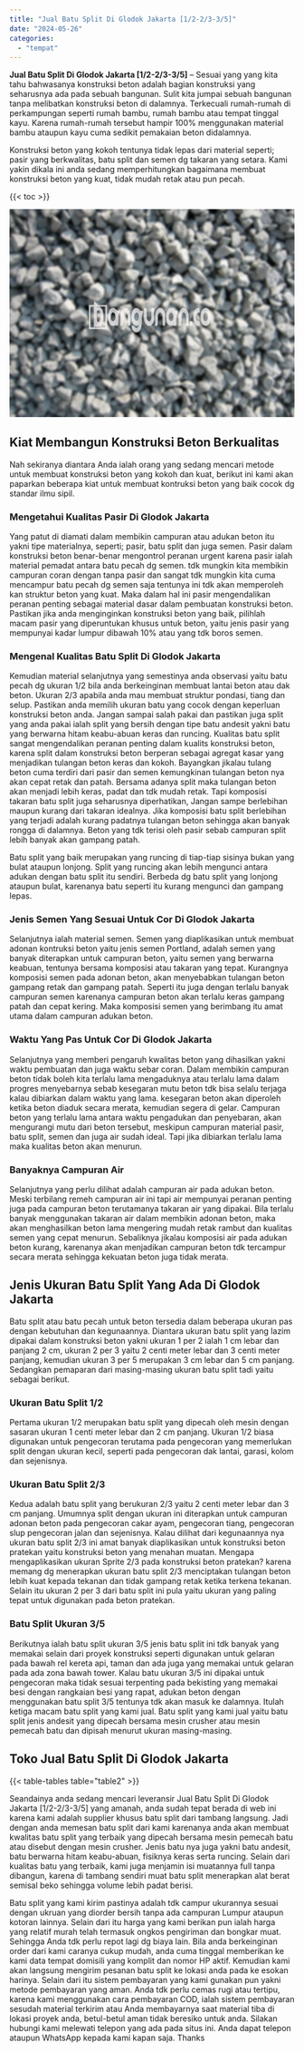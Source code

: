 ```yaml
---
title: "Jual Batu Split Di Glodok Jakarta [1/2-2/3-3/5]"
date: "2024-05-26"
categories: 
  - "tempat"
---
```


**Jual Batu Split Di Glodok Jakarta \[1/2-2/3-3/5\]** – Sesuai yang yang kita tahu bahwasanya konstruksi beton adalah bagian konstruksi yang seharusnya ada pada sebuah bangunan. Sulit kita jumpai sebuah bangunan tanpa melibatkan konstruksi beton di dalamnya. Terkecuali rumah-rumah di perkampungan seperti rumah bambu, rumah bambu atau tempat tinggal kayu. Karena rumah-rumah tersebut hampir 100% menggunakan material bambu ataupun kayu cuma sedikit pemakaian beton didalamnya.

Konstruksi beton yang kokoh tentunya tidak lepas dari material seperti; pasir yang berkwalitas, batu split dan semen dg takaran yang setara. Kami yakin dikala ini anda sedang memperhitungkan bagaimana membuat konstruksi beton yang kuat, tidak mudah retak atau pun pecah.

{{< toc >}}

![Jual Batu Split Di Glodok Jakarta [1/2-2/3-3/5]](/images/jual-batu-split-36.png)

## Kiat Membangun Konstruksi Beton Berkualitas

Nah sekiranya diantara Anda ialah orang yang sedang mencari metode untuk membuat konstruksi beton yang kokoh dan kuat, berikut ini kami akan paparkan beberapa kiat untuk membuat kontruksi beton yang baik cocok dg standar ilmu sipil.

### Mengetahui Kualitas Pasir Di Glodok Jakarta

Yang patut di diamati dalam membikin campuran atau adukan beton itu yakni tipe materialnya, seperti; pasir, batu split dan juga semen. Pasir dalam konstruksi beton benar-benar mengontrol peranan urgent karena pasir ialah material pemadat antara batu pecah dg semen. tdk mungkin kita membikin campuran coran dengan tanpa pasir dan sangat tdk mungkin kita cuma mencampur batu pecah dg semen saja tentunya ini tdk akan memperoleh kan struktur beton yang kuat. Maka dalam hal ini pasir mengendalikan peranan penting sebagai material dasar dalam pembuatan konstruksi beton. Pastikan jika anda menginginkan konstruksi beton yang baik, pilihlah macam pasir yang diperuntukan khusus untuk beton, yaitu jenis pasir yang mempunyai kadar lumpur dibawah 10% atau yang tdk boros semen.

### Mengenal Kualitas Batu Split Di Glodok Jakarta

Kemudian material selanjutnya yang semestinya anda observasi yaitu batu pecah dg ukuran 1/2 bila anda berkeinginan membuat lantai beton atau dak beton. Ukuran 2/3 apabila anda mau membuat struktur pondasi, tiang dan selup. Pastikan anda memilih ukuran batu yang cocok dengan keperluan konstruksi beton anda. Jangan sampai salah pakai dan pastikan juga split yang anda pakai ialah split yang bersih dengan tipe batu andesit yakni batu yang berwarna hitam keabu-abuan keras dan runcing. Kualitas batu split sangat mengendalikan peranan penting dalam kualits konstruksi beton, karena split dalam konstruksi beton berperan sebagai agregat kasar yang menjadikan tulangan beton keras dan kokoh. Bayangkan jikalau tulang beton cuma terdiri dari pasir dan semen kemungkinan tulangan beton nya akan cepat retak dan patah. Bersama adanya split maka tulangan beton akan menjadi lebih keras, padat dan tdk mudah retak. Tapi komposisi takaran batu split juga seharusnya diperhatikan, Jangan sampe berlebihan maupun kurang dari takaran idealnya. Jika komposisi batu split berlebihan yang terjadi adalah kurang padatnya tulangan beton sehingga akan banyak rongga di dalamnya. Beton yang tdk terisi oleh pasir sebab campuran split lebih banyak akan gampang patah.

Batu split yang baik merupakan yang runcing di tiap-tiap sisinya bukan yang bulat ataupun lonjong. Split yang runcing akan lebih mengunci antara adukan dengan batu split itu sendiri. Berbeda dg batu split yang lonjong ataupun bulat, karenanya batu seperti itu kurang mengunci dan gampang lepas.

### Jenis Semen Yang Sesuai Untuk Cor Di Glodok Jakarta

Selanjutnya ialah material semen. Semen yang diaplikasikan untuk membuat adonan kontruksi beton yaitu jenis semen Portland, adalah semen yang banyak diterapkan untuk campuran beton, yaitu semen yang berwarna keabuan, tentunya bersama komposisi atau takaran yang tepat. Kurangnya komposisi semen pada adonan beton, akan menyebabkan tulangan beton gampang retak dan gampang patah. Seperti itu juga dengan terlalu banyak campuran semen karenanya campuran beton akan terlalu keras gampang patah dan cepat kering. Maka komposisi semen yang berimbang itu amat utama dalam campuran adukan beton.

### Waktu Yang Pas Untuk Cor Di Glodok Jakarta

Selanjutnya yang memberi pengaruh kwalitas beton yang dihasilkan yakni waktu pembuatan dan juga waktu sebar coran. Dalam membikin campuran beton tidak boleh kita terlalu lama mengaduknya atau terlalu lama dalam progres menyebarnya sebab kesegaran mutu beton tdk bisa selalu terjaga kalau dibiarkan dalam waktu yang lama. kesegaran beton akan diperoleh ketika beton diaduk secara merata, kemudian segera di gelar. Campuran beton yang terlalu lama antara waktu pengadukan dan penyebaran, akan mengurangi mutu dari beton tersebut, meskipun campuran material pasir, batu split, semen dan juga air sudah ideal. Tapi jika dibiarkan terlalu lama maka kualitas beton akan menurun.

### Banyaknya Campuran Air

Selanjutnya yang perlu dilihat adalah campuran air pada adukan beton. Meski terbilang remeh campuran air ini tapi air mempunyai peranan penting juga pada campuran beton terutamanya takaran air yang dipakai. Bila terlalu banyak menggunakan takaran air dalam membikin adonan beton, maka akan menghasilkan beton lama mengering mudah retak rambut dan kualitas semen yang cepat menurun. Sebaliknya jikalau komposisi air pada adukan beton kurang, karenanya akan menjadikan campuran beton tdk tercampur secara merata sehingga kekuatan beton juga tidak merata.

## Jenis Ukuran Batu Split Yang Ada Di Glodok Jakarta

Batu split atau batu pecah untuk beton tersedia dalam beberapa ukuran pas dengan kebutuhan dan kegunaannya. Diantara ukuran batu split yang lazim dipakai dalam konstruksi beton yakni ukuran 1 per 2 ialah 1 cm lebar dan panjang 2 cm, ukuran 2 per 3 yaitu 2 centi meter lebar dan 3 centi meter panjang, kemudian ukuran 3 per 5 merupakan 3 cm lebar dan 5 cm panjang. Sedangkan pemaparan dari masing-masing ukuran batu split tadi yaitu sebagai berikut.

### Ukuran Batu Split 1/2

Pertama ukuran 1/2 merupakan batu split yang dipecah oleh mesin dengan sasaran ukuran 1 centi meter lebar dan 2 cm panjang. Ukuran 1/2 biasa digunakan untuk pengecoran terutama pada pengecoran yang memerlukan split dengan ukuran kecil, seperti pada pengecoran dak lantai, garasi, kolom dan sejenisnya.

### Ukuran Batu Split 2/3

Kedua adalah batu split yang berukuran 2/3 yaitu 2 centi meter lebar dan 3 cm panjang. Umumnya split dengan ukuran ini diterapkan untuk campuran adonan beton pada pengecoran cakar ayam, pengecoran tiang, pengecoran slup pengecoran jalan dan sejenisnya. Kalau dilihat dari kegunaannya nya ukuran batu split 2/3 ini amat banyak diaplikasikan untuk konstruksi beton pratekan yaitu konstruksi beton yang menahan muatan. Mengapa mengaplikasikan ukuran Sprite 2/3 pada konstruksi beton pratekan? karena memang dg menerapkan ukuran batu split 2/3 menciptakan tulangan beton lebih kuat kepada tekanan dan tidak gampang retak ketika terkena tekanan. Selain itu ukuran 2 per 3 dari batu split ini pula yaitu ukuran yang paling tepat untuk digunakan pada beton pratekan.

### Batu Split Ukuran 3/5

Berikutnya ialah batu split ukuran 3/5 jenis batu split ini tdk banyak yang memakai selain dari proyek konstruksi seperti digunakan untuk gelaran pada bawah rel kereta api, taman dan ada juga yang memakai untuk gelaran pada ada zona bawah tower. Kalau batu ukuran 3/5 ini dipakai untuk pengecoran maka tidak sesuai terpenting pada bekisting yang memakai besi dengan rangkaian besi yang rapat, adukan beton dengan menggunakan batu split 3/5 tentunya tdk akan masuk ke dalamnya. Itulah ketiga macam batu split yang kami jual. Batu split yang kami jual yaitu batu split jenis andesit yang dipecah bersama mesin crusher atau mesin pemecah batu dan dipisah menurut ukuran masing-masing.

## Toko Jual Batu Split Di Glodok Jakarta

{{< table-tables table="table2" >}}

Seandainya anda sedang mencari leveransir Jual Batu Split Di Glodok Jakarta \[1/2-2/3-3/5\] yang amanah, anda sudah tepat berada di web ini karena kami adalah supplier khusus batu split dari tambang langsung. Jadi dengan anda memesan batu split dari kami karenanya anda akan membuat kwalitas batu split yang terbaik yang dipecah bersama mesin pemecah batu atau disebut dengan mesin crusher. Jenis batu nya juga yakni batu andesit, batu berwarna hitam keabu-abuan, fisiknya keras serta runcing. Selain dari kualitas batu yang terbaik, kami juga menjamin isi muatannya full tanpa dibangun, karena di tambang sendiri muat batu split menerapkan alat berat semisal beko sehingga volume lebih padat berisi.

Batu split yang kami kirim pastinya adalah tdk campur ukurannya sesuai dengan ukruan yang diorder bersih tanpa ada campuran Lumpur ataupun kotoran lainnya. Selain dari itu harga yang kami berikan pun ialah harga yang relatif murah telah termasuk ongkos pengiriman dan bongkar muat. Sehingga Anda tdk perlu repot lagi dg biaya lain. Bila anda berkeinginan order dari kami caranya cukup mudah, anda cuma tinggal memberikan ke kami data tempat domisili yang komplit dan nomor HP aktif. Kemudian kami akan langsung mengirim pesanan batu split ke lokasi anda pada ke esokan harinya. Selain dari itu sistem pembayaran yang kami gunakan pun yakni metode pembayaran yang aman. Anda tdk perlu cemas rugi atau tertipu, karena kami menggunakan cara pembayaran COD, ialah sistem pembayaran sesudah material terkirim atau Anda membayarnya saat material tiba di lokasi proyek anda, betul-betul aman tidak beresiko untuk anda. Silakan hubungi kami melewati telepon yang ada pada situs ini. Anda dapat telepon ataupun WhatsApp kepada kami kapan saja. Thanks
